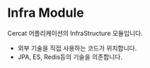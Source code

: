 # Infra Module

Cercat 어플리케이션의 InfraStructure 모듈입니다.

- 외부 기술을 직접 사용하는 코드가 위치합니다.
- JPA, ES, Redis등의 기술을 의존합니다.

